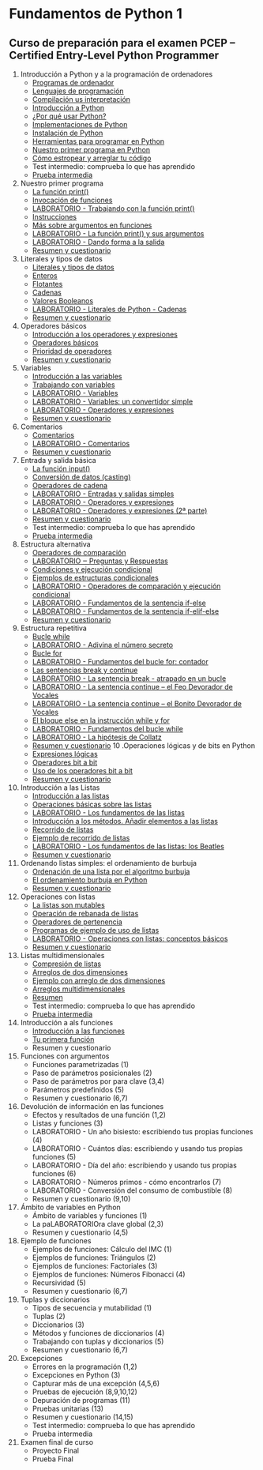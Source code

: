 # Fundamentos de Python 1
## Curso de preparación para el examen PCEP – Certified Entry-Level Python Programmer




1. Introducción a Python y a la programación de ordenadores
    * [Programas de ordenador](modulo1/seccion1/clase1.md)
    * [Lenguajes de programación](modulo1/seccion1/clase2.md)
    * [Compilación us interpretación](modulo1/seccion1/clase3.md)
    * [Introducción a Python](modulo1/seccion2/clase1.md)
    * [¿Por qué usar Python?](modulo1/seccion2/clase2.md)
    * [Implementaciones de Python](modulo1/seccion2/clase3.md)
    * [Instalación de Python](modulo1/seccion3/clase1.md)
    * [Herramientas para programar en Python](modulo1/seccion3/clase2.md)
    * [Nuestro primer programa en Python](modulo1/seccion3/clase3.md)
    * [Cómo estropear y arreglar tu código](modulo1/seccion3/clase4.md)
    * Test intermedio: comprueba lo que has aprendido
    * [Prueba intermedia](modulo1/seccion4/test.md)
2. Nuestro primer programa
    * [La función print()](modulo2/seccion1/clase1.md)
    * [Invocación de funciones](modulo2/seccion1/clase2.md)
    * [LABORATORIO - Trabajando con la función print()](modulo2/seccion1/clase3.md)
    * [Instrucciones](modulo2/seccion1/clase4.md)
    * [Más sobre argumentos en funciones](modulo2/seccion1/clase5.md)
    * [LABORATORIO - La función print() y sus argumentos](modulo2/seccion1/clase6.md)
    * [LABORATORIO - Dando forma a la salida](modulo2/seccion1/clase7.md)
    * [Resumen y cuestionario](modulo2/seccion1/clase8.md)
3. Literales y tipos de datos
    * [Literales y tipos de datos](modulo2/seccion2/clase1.md)
    * [Enteros](modulo2/seccion2/clase2.md)
    * [Flotantes](modulo2/seccion2/clase3.md)
    * [Cadenas](modulo2/seccion2/clase4.md)
    * [Valores Booleanos](modulo2/seccion2/clase5.md)
    * [LABORATORIO - Literales de Python - Cadenas](modulo2/seccion2/clase6.md)
    * [Resumen y cuestionario](modulo2/seccion2/clase7.md)
4. Operadores básicos
    * [Introducción a los operadores y expresiones](modulo2/seccion3/clase1.md)
    * [Operadores básicos](modulo2/seccion3/clase2.md)
    * [Prioridad de operadores](modulo2/seccion3/clase3.md)
    * [Resumen y cuestionario](modulo2/seccion3/clase4.md)
5. Variables
    * [Introducción a las variables](modulo2/seccion4/clase1.md)
    * [Trabajando con variables](modulo2/seccion4/clase2.md)
    * [LABORATORIO - Variables](modulo2/seccion4/clase3.md)
    * [LABORATORIO - Variables: un convertidor simple](modulo2/seccion4/clase4.md)
    * [LABORATORIO - Operadores y expresiones](modulo2/seccion4/clase5.md)
    * [Resumen y cuestionario](modulo2/seccion4/clase6.md)
6. Comentarios
    * [Comentarios](modulo2/seccion5/clase1.md)
    * [LABORATORIO - Comentarios](modulo2/seccion5/clase2.md)
    * [Resumen y cuestionario](modulo2/seccion5/clase3.md)
7. Entrada y salida básica
    * [La función input()](modulo2/seccion6/clase1.md)
    * [Conversión de datos (casting)](modulo2/seccion6/clase2.md)
    * [Operadores de cadena](modulo2/seccion6/clase3.md)
    * [LABORATORIO - Entradas y salidas simples](modulo2/seccion6/clase4.md)
    * [LABORATORIO - Operadores y expresiones](modulo2/seccion6/clase5.md)
    * [LABORATORIO - Operadores y expresiones (2ª parte)](modulo2/seccion6/clase6.md)
    * [Resumen y cuestionario](modulo2/seccion6/clase7.md)
    * Test intermedio: comprueba lo que has aprendido
    * [Prueba intermedia](modulo2/seccion7/test.md)
8. Estructura alternativa
    * [Operadores de comparación](modulo3/seccion1/clase1.md)
    * [LABORATORIO ‒ Preguntas y Respuestas](modulo3/seccion1/clase2.md)
    * [Condiciones y ejecución condicional](modulo3/seccion1/clase3.md)
    * [Ejemplos de estructuras condicionales](modulo3/seccion1/clase4.md)
    * [LABORATORIO - Operadores de comparación y ejecución condicional](modulo3/seccion1/clase5.md)
    * [LABORATORIO - Fundamentos de la sentencia if-else](modulo3/seccion1/clase6.md)
    * [LABORATORIO - Fundamentos de la sentencia if-elif-else](modulo3/seccion1/clase7.md)
    * [Resumen y cuestionario](modulo3/seccion1/clase8.md)
9. Estructura repetitiva
    * [Bucle while](modulo3/seccion2/clase1.md)
    * [LABORATORIO - Adivina el número secreto](modulo3/seccion2/clase2.md)
    * [Bucle for](modulo3/seccion2/clase3.md)
    * [LABORATORIO - Fundamentos del bucle for: contador](modulo3/seccion2/clase4.md)
    * [Las sentencias break y continue](modulo3/seccion2/clase5.md)
    * [LABORATORIO - La sentencia break - atrapado en un bucle](modulo3/seccion2/clase6.md)
    * [LABORATORIO - La sentencia continue – el Feo Devorador de Vocales](modulo3/seccion2/clase7.md)
    * [LABORATORIO - La sentencia continue – el Bonito Devorador de Vocales](modulo3/seccion2/clase8.md)
    * [El bloque else en la instrucción while y for](modulo3/seccion2/clase9.md)
    * [LABORATORIO - Fundamentos del bucle while](modulo3/seccion2/clase10.md)
    * [LABORATORIO - La hipótesis de Collatz](modulo3/seccion2/clase11.md)
    * [Resumen y cuestionario](modulo3/seccion2/clase12.md)
10 .Operaciones lógicas y de bits en Python
    * [Expresiones lógicas](modulo3/seccion3/clase1.md)
    * [Operadores bit a bit](modulo3/seccion3/clase2.md)
    * [Uso de los operadores bit a bit](modulo3/seccion3/clase3.md)
    * [Resumen y cuestionario](modulo3/seccion3/clase4.md)
11. Introducción a las Listas
    * [Introducción a las listas](modulo3/seccion4/clase1.md)
    * [Operaciones básicas sobre las listas](modulo3/seccion4/clase2.md)
    * [LABORATORIO - Los fundamentos de las listas](modulo3/seccion4/clase3.md)
    * [Introducción a los métodos. Añadir elementos a las listas](modulo3/seccion4/clase4.md)
    * [Recorrido de listas](modulo3/seccion4/clase5.md)
    * [Ejemplo de recorrido de listas](modulo3/seccion4/clase6.md)
    * [LABORATORIO - Los fundamentos de las listas: los Beatles](modulo3/seccion4/clase7.md)
    * [Resumen y cuestionario](modulo3/seccion4/clase8.md)
12. Ordenando listas simples: el ordenamiento de burbuja
    * [Ordenación de una lista por el algoritmo burbuja](modulo3/seccion5/clase1.md)
    * [El ordenamiento burbuja en Python](modulo3/seccion5/clase2.md)
    * [Resumen y cuestionario](modulo3/seccion5/clase3.md)
13. Operaciones con listas
    * [La listas son mutables](modulo3/seccion6/clase1.md)
    * [Operación de rebanada de listas](modulo3/seccion6/clase2.md)
    * [Operadores de pertenencia](modulo3/seccion6/clase3.md)
    * [Programas de ejemplo de uso de listas](modulo3/seccion6/clase4.md)
    * [LABORATORIO - Operaciones con listas: conceptos básicos](modulo3/seccion6/clase5.md)
    * [Resumen y cuestionario](modulo3/seccion6/clase7.md)
14. Listas multidimensionales
    * [Compresión de listas](modulo3/seccion7/clase1.md)
    * [Arreglos de dos dimensiones](modulo3/seccion7/clase2.md)
    * [Ejemplo con arreglo de dos dimensiones](modulo3/seccion7/clase3.md)
    * [Arreglos multidimensionales](modulo3/seccion7/clase4.md)
    * [Resumen](modulo3/seccion7/clase5.md)
    * Test intermedio: comprueba lo que has aprendido
    * [Prueba intermedia](modulo3/seccion8/test.md)
15. Introducción a als funciones
    * [Introducción a las funciones](modulo4/seccion1/clase1.md)
    * [Tu primera función](modulo4/seccion1/clase2.md)
    * Resumen y cuestionario
16. Funciones con argumentos
    * Funciones parametrizadas (1)
    * Paso de parámetros posicionales (2)
    * Paso de parámetros por para clave (3,4)
    * Parámetros predefinidos (5)
    * Resumen y cuestionario (6,7)
17. Devolución de información en las funciones
    * Efectos y resultados de una función (1,2)
    * Listas y funciones (3)
    * LABORATORIO - Un año bisiesto: escribiendo tus propias funciones (4)
    * LABORATORIO - Cuántos días: escribiendo y usando tus propias funciones (5)
    * LABORATORIO - Día del año: escribiendo y usando tus propias funciones (6)
    * LABORATORIO - Números primos - cómo encontrarlos (7)
    * LABORATORIO - Conversión del consumo de combustible (8)
    * Resumen y cuestionario (9,10)
18. Ámbito de variables en Python
    * Ámbito de variables y funciones (1)
    * La paLABORATORIOra clave global (2,3)
    * Resumen y cuestionario (4,5)    
19. Ejemplo de funciones
    * Ejemplos de funciones: Cálculo del IMC (1)
    * Ejemplos de funciones: Triángulos (2)
    * Ejemplos de funciones: Factoriales (3)
    * Ejemplos de funciones: Números Fibonacci (4)
    * Recursividad (5)
    * Resumen y cuestionario (6,7)
20. Tuplas y diccionarios
    * Tipos de secuencia y mutabilidad (1)
    * Tuplas (2)
    * Diccionarios (3)
    * Métodos  y funciones de diccionarios (4)
    * Trabajando con tuplas y diccionarios (5)
    * Resumen y cuestionario (6,7)
21. Excepciones
    * Errores en la programación (1,2)
    * Excepciones en Python (3)
    * Capturar más de una excepción (4,5,6)
    * Pruebas de ejecución (8,9,10,12)
    * Depuración de programas (11)
    * Pruebas unitarias (13)
    * Resumen y cuestionario (14,15)
    * Test intermedio: comprueba lo que has aprendido
    * Prueba intermedia
22. Examen final de curso
    * Proyecto Final
    * Prueba Final
